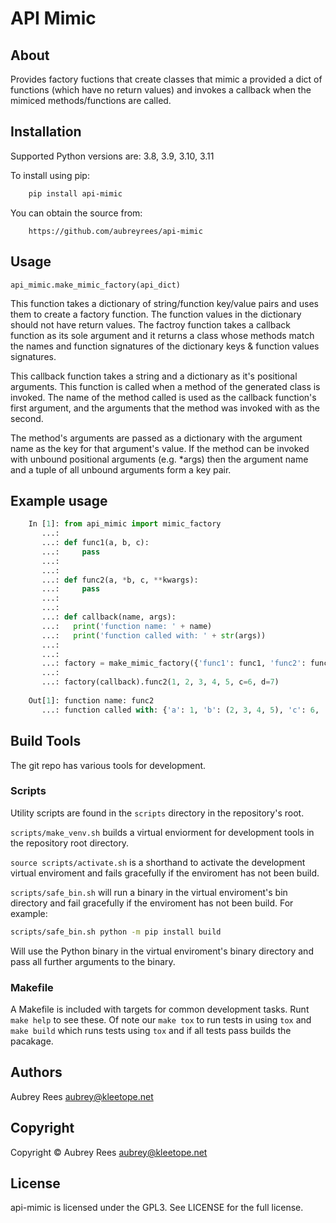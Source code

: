 # API Mimic

## About


Provides factory fuctions that create classes that mimic a provided a dict
of functions (which have no return values) and invokes a callback when the
mimiced methods/functions are called.


## Installation


Supported Python versions are: 3.8, 3.9, 3.10, 3.11

To install using pip:

```sh
    pip install api-mimic
```

You can obtain the source from:

```
    https://github.com/aubreyrees/api-mimic
```

## Usage


`api_mimic.make_mimic_factory(api_dict)`

This function takes a dictionary of string/function key/value pairs
and uses them to create a factory function. The function values in the
dictionary should not have return values. The factroy function takes a
callback function as its sole argument and it returns a class whose methods
match the names and function signatures of the dictionary keys & function
values signatures.

This callback function takes a string and a dictionary as it's
positional arguments. This function is called when a method of the
generated class is invoked. The name of the method called is used as
the callback function's first argument, and the arguments that the
method was invoked with as the second.

The method's arguments are passed as a dictionary with the argument name
as the key for that argument's value. If the method can be invoked with
unbound positional arguments (e.g. \*args) then the argument name and a 
tuple of all unbound arguments form a key pair.

## Example usage


```python
    In [1]: from api_mimic import mimic_factory
       ...:
       ...: def func1(a, b, c):
       ...:     pass
       ...:
       ...:
       ...: def func2(a, *b, c, **kwargs):
       ...:     pass
       ...:
       ...:
       ...: def callback(name, args):
       ...:   print('function name: ' + name)
       ...:   print('function called with: ' + str(args))
       ...:
       ...:
       ...: factory = make_mimic_factory({'func1': func1, 'func2': func2})
       ...:
       ...: factory(callback).func2(1, 2, 3, 4, 5, c=6, d=7)
    
    Out[1]: function name: func2
       ...: function called with: {'a': 1, 'b': (2, 3, 4, 5), 'c': 6, 'd': 7}
```
 
## Build Tools


The git repo has various tools for development.

### Scripts

Utility scripts are found in the `scripts` directory in the repository's root.

`scripts/make_venv.sh` builds a virtual enviorment for development tools in the
repository root directory.

`source scripts/activate.sh` is a shorthand to activate the development 
virtual enviroment and fails gracefully if the enviroment has not been
build.

`scripts/safe_bin.sh` will run a binary in the 
virtual enviroment's bin directory and fail gracefully if the
enviroment has not been build. For example:

```sh
scripts/safe_bin.sh python -m pip install build
```

Will use the Python binary in the virtual enviroment's binary
directory and pass all further arguments to the binary.

### Makefile

A Makefile is included with targets for common development tasks.
Runt `make help` to see these. Of note our `make tox` to run tests
in using `tox` and `make build` which runs tests using `tox` and 
if all tests pass builds the pacakage.

## Authors

Aubrey Rees <aubrey@kleetope.net>

## Copyright


Copyright © Aubrey Rees <aubrey@kleetope.net>


## License

api-mimic is licensed under the GPL3. See
LICENSE for the full license.

